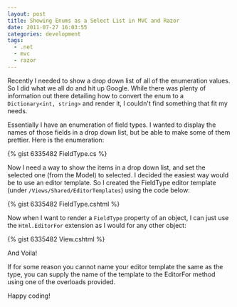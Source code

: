 ```yaml
---
layout: post
title: Showing Enums as a Select List in MVC and Razor
date: 2011-07-27 16:03:55
categories: development
tags:
  - .net
  - mvc
  - razor
---
```


Recently I needed to show a drop down list of all of the enumeration values. So I did what we all do and hit up Google. While there was plenty of information out there detailing how to convert the enum to a `Dictionary<int, string>` and render it, I couldn't find something that fit my needs.

Essentially I have an enumeration of field types. I wanted to display the names of those fields in a drop down list, but be able to make some of them prettier. Here is the enumeration:

{% gist 6335482 FieldType.cs %}

Now I need a way to show the items in a drop down list, and set the selected one (from the Model) to selected. I decided the easiest way would be to use an editor template. So I created the FieldType editor template (under `/Views/Shared/EditorTemplates`) using the code below:

{% gist 6335482 FieldType.cshtml %}

Now when I want to render a `FieldType` property of an object, I can just use the `Html.EditorFor` extension as I would for any other object:

{% gist 6335482 View.cshtml %}

And Voila!

If for some reason you cannot name your editor template the same as the type, you can supply the name of the template to the EditorFor method using one of the overloads provided.

Happy coding!
